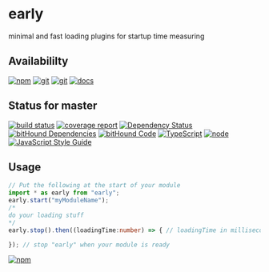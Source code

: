 # early
minimal and fast loading plugins for startup time measuring

## Availabililty
[![npm](https://push.rocks/assets/repo-button-npm.svg)](https://www.npmjs.com/package/early)
[![git](https://push.rocks/assets/repo-button-git.svg)](https://gitlab.com/pushrocks/early)
[![git](https://push.rocks/assets/repo-button-mirror.svg)](https://github.com/pushrocks/early)
[![docs](https://push.rocks/assets/repo-button-docs.svg)](https://pushrocks.gitlab.io/early/)

## Status for master
[![build status](https://gitlab.com/pushrocks/early/badges/master/build.svg)](https://gitlab.com/pushrocks/early/commits/master)
[![coverage report](https://gitlab.com/pushrocks/early/badges/master/coverage.svg)](https://gitlab.com/pushrocks/early/commits/master)
[![Dependency Status](https://david-dm.org/pushrocks/early.svg)](https://david-dm.org/pushrocks/early)
[![bitHound Dependencies](https://www.bithound.io/github/pushrocks/early/badges/dependencies.svg)](https://www.bithound.io/github/pushrocks/early/master/dependencies/npm)
[![bitHound Code](https://www.bithound.io/github/pushrocks/early/badges/code.svg)](https://www.bithound.io/github/pushrocks/early)
[![TypeScript](https://img.shields.io/badge/TypeScript-2.x-blue.svg)](https://nodejs.org/dist/latest-v6.x/docs/api/)
[![node](https://img.shields.io/badge/node->=%206.x.x-blue.svg)](https://nodejs.org/dist/latest-v6.x/docs/api/)
[![JavaScript Style Guide](https://img.shields.io/badge/code%20style-standard-brightgreen.svg)](http://standardjs.com/)

## Usage

```typescript
// Put the following at the start of your module
import * as early from "early";
early.start("myModuleName");
/*
do your loading stuff
*/
early.stop().then((loadingTime:number) => { // loadingTime in milliseconds

}); // stop "early" when your module is ready
```

[![npm](https://push.rocks/assets/repo-header.svg)](https://push.rocks)

